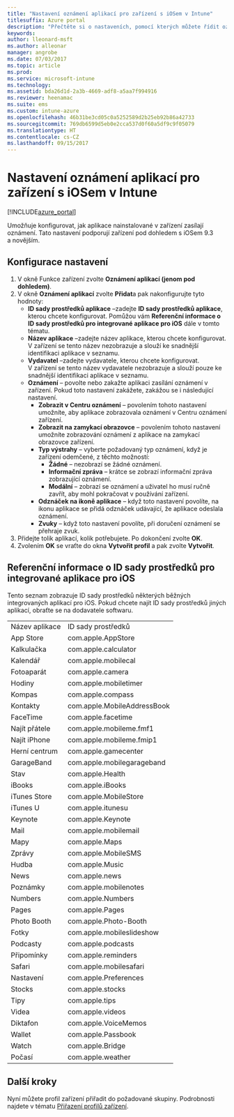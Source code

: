 ```yaml
---
title: "Nastavení oznámení aplikací pro zařízení s iOSem v Intune"
titlesuffix: Azure portal
description: "Přečtěte si o nastaveních, pomocí kterých můžete řídit oznámení z aplikací na zařízeních s iOSem."
keywords: 
author: lleonard-msft
ms.author: alleonar
manager: angrobe
ms.date: 07/03/2017
ms.topic: article
ms.prod: 
ms.service: microsoft-intune
ms.technology: 
ms.assetid: bda26d1d-2a3b-4669-adf8-a5aa7f994916
ms.reviewer: heenamac
ms.suite: ems
ms.custom: intune-azure
ms.openlocfilehash: 46b31be3cd05c0a5252589d2b25eb92b86a42733
ms.sourcegitcommit: 769db6599d5eb0e2cca537d0f60a5df9c9f05079
ms.translationtype: HT
ms.contentlocale: cs-CZ
ms.lasthandoff: 09/15/2017
---
```

# <a name="intune-app-notifications-settings-for-ios-devices"></a>Nastavení oznámení aplikací pro zařízení s iOSem v Intune

[!INCLUDE[azure_portal](./includes/azure_portal.md)]

Umožňuje konfigurovat, jak aplikace nainstalované v zařízení zasílají oznámení. Tato nastavení podporují zařízení pod dohledem s iOSem 9.3 a novějším.

## <a name="configure-settings"></a>Konfigurace nastavení

1. V okně Funkce zařízení zvolte **Oznámení aplikací (jenom pod dohledem)**.
2. V okně **Oznámení aplikací** zvolte **Přidat**a pak nakonfigurujte tyto hodnoty:
    - **ID sady prostředků aplikace** –zadejte **ID sady prostředků aplikace**, kterou chcete konfigurovat. Pomůžou vám **Referenční informace o ID sady prostředků pro integrované aplikace pro iOS** dále v tomto tématu.
    - **Název aplikace** –zadejte název aplikace, kterou chcete konfigurovat. V zařízení se tento název nezobrazuje a slouží ke snadnější identifikaci aplikace v seznamu.
    - **Vydavatel** –zadejte vydavatele, kterou chcete konfigurovat. V zařízení se tento název vydavatele nezobrazuje a slouží pouze ke snadnější identifikaci aplikace v seznamu.
    - **Oznámení** – povolte nebo zakažte aplikaci zasílání oznámení v zařízení. Pokud toto nastavení zakážete, zakážou se i následující nastavení.
        - **Zobrazit v Centru oznámení** – povolením tohoto nastavení umožníte, aby aplikace zobrazovala oznámení v Centru oznámení zařízení.
        - **Zobrazit na zamykací obrazovce** – povolením tohoto nastavení umožníte zobrazování oznámení z aplikace na zamykací obrazovce zařízení.
        - **Typ výstrahy** – vyberte požadovaný typ oznámení, když je zařízení odemčené, z těchto možností:
            - **Žádné** – nezobrazí se žádné oznámení.
            - **Informační zpráva** – krátce se zobrazí informační zpráva zobrazující oznámení.
            - **Modální** – zobrazí se oznámení a uživatel ho musí ručně zavřít, aby mohl pokračovat v používání zařízení.
        - **Odznáček na ikoně aplikace** – když toto nastavení povolíte, na ikonu aplikace se přidá odznáček udávající, že aplikace odeslala oznámení.
        - **Zvuky** – když toto nastavení povolíte, při doručení oznámení se přehraje zvuk.
3. Přidejte tolik aplikací, kolik potřebujete. Po dokončení zvolte **OK**.
4. Zvolením **OK** se vraťte do okna **Vytvořit profil** a pak zvolte **Vytvořit**. 


## <a name="bundle-id-reference-for-built-in-ios-apps"></a>Referenční informace o ID sady prostředků pro integrované aplikace pro iOS

Tento seznam zobrazuje ID sady prostředků některých běžných integrovaných aplikací pro iOS. Pokud chcete najít ID sady prostředků jiných aplikací, obraťte se na dodavatele softwaru. 

|||
|-|-|
|Název aplikace|ID sady prostředků|
|App Store|com.apple.AppStore|
|Kalkulačka|com.apple.calculator|
|Kalendář|com.apple.mobilecal|
|Fotoaparát|com.apple.camera|
|Hodiny|com.apple.mobiletimer|
|Kompas|com.apple.compass|
|Kontakty|com.apple.MobileAddressBook|
|FaceTime|com.apple.facetime|
|Najít přátele|com.apple.mobileme.fmf1|
|Najít iPhone|com.apple.mobileme.fmip1|
|Herní centrum|com.apple.gamecenter|
|GarageBand|com.apple.mobilegarageband|
|Stav|com.apple.Health|
|iBooks|com.apple.iBooks|
|iTunes Store|com.apple.MobileStore|
|iTunes U|com.apple.itunesu|
|Keynote|com.apple.Keynote|
|Mail|com.apple.mobilemail|
|Mapy|com.apple.Maps|
|Zprávy|com.apple.MobileSMS|
|Hudba|com.apple.Music|
|News|com.apple.news|
|Poznámky|com.apple.mobilenotes|
|Numbers|com.apple.Numbers|
|Pages|com.apple.Pages|
|Photo Booth|com.apple.Photo-Booth|
|Fotky|com.apple.mobileslideshow|
|Podcasty|com.apple.podcasts|
|Připomínky|com.apple.reminders|
|Safari|com.apple.mobilesafari|
|Nastavení|com.apple.Preferences|
|Stocks|com.apple.stocks|
|Tipy|com.apple.tips|
|Videa|com.apple.videos|
|Diktafon|com.apple.VoiceMemos|
|Wallet|com.apple.Passbook|
|Watch|com.apple.Bridge|
|Počasí|com.apple.weather|

## <a name="next-steps"></a>Další kroky

Nyní můžete profil zařízení přiřadit do požadované skupiny. Podrobnosti najdete v tématu [Přiřazení profilů zařízení](device-profile-assign.md).
